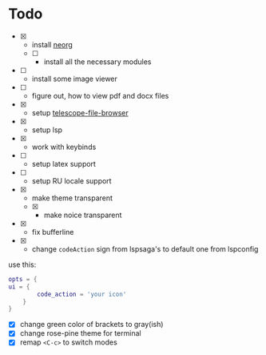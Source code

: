 # Todo

- [x] - install [neorg](https://github.com/nvim-neorg/neorg/)
  - [ ] - install all the necessary modules
- [ ] - install some image viewer
- [ ] - figure out, how to view pdf and docx files
- [x] - setup [telescope-file-browser](https://github.com/nvim-telescope/telescope-file-browser.nvim)
- [x] - setup lsp
- [x] - work with keybinds
- [ ] - setup latex support
- [ ] - setup RU locale support
- [x] - make theme transparent
  - [x] - make noice transparent
- [x] - fix bufferline
- [x] - change `codeAction` sign from lspsaga's to default one from lspconfig

use this:

```lua
opts = {
ui = {
        code_action = 'your icon'
    }
}
```

- [x] change green color of brackets to gray(ish)
- [x] change rose-pine theme for terminal
- [x] remap `<C-c>` to switch modes
